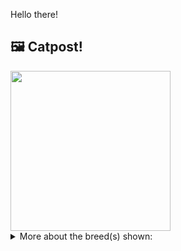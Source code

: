 Hello there!



## 🖼️ Catpost!

<sub>
    <img src="https://cdn2.thecatapi.com/images/OXMyfVPcP.jpg" height="256">
</sub>


<details>
<summary>More about the breed(s) shown:</summary>

Breed: Manx

Description: The Manx is a placid, sweet cat that is gentle and playful. She never seems to get too upset about anything. She is a loving companion and adores being with people.

Links:
<ul>
  <li>CFA http://cfa.org/Breeds/BreedsKthruR/Manx.aspx</li>
  <li>Wikipedia https://en.wikipedia.org/wiki/Manx_(cat)</li>
</ul> 

</details>
